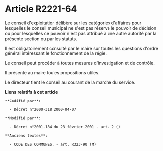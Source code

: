 # Article R2221-64

Le conseil d'exploitation délibère sur les catégories d'affaires pour lesquelles le conseil municipal ne s'est pas réservé le
pouvoir de décision ou pour lesquelles ce pouvoir n'est pas attribué à une autre autorité par la présente section ou par les
statuts.

Il est obligatoirement consulté par le maire sur toutes les questions d'ordre général intéressant le fonctionnement de la
régie.

Le conseil peut procéder à toutes mesures d'investigation et de contrôle.

Il présente au maire toutes propositions utiles.

Le directeur tient le conseil au courant de la marche du service.

**Liens relatifs à cet article**

	**Codifié par**:

	  - Décret n°2000-318 2000-04-07

	**Modifié par**:

	  - Décret n°2001-184 du 23 février 2001 - art. 2 ()

	**Anciens textes**:

	  - CODE DES COMMUNES. - art. R323-90 (M)
